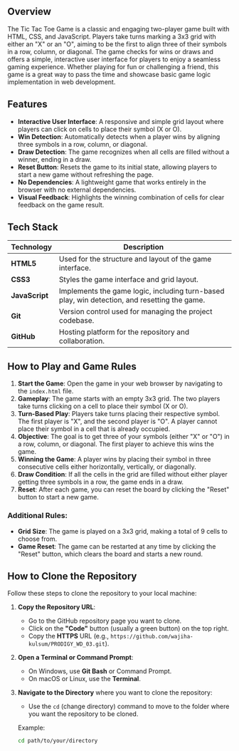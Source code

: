 ## Overview
The Tic Tac Toe Game is a classic and engaging two-player game built with HTML, CSS, and JavaScript. Players take turns marking a 3x3 grid with either an "X" or an "O", aiming to be the first to align three of their symbols in a row, column, or diagonal. The game checks for wins or draws and offers a simple, interactive user interface for players to enjoy a seamless gaming experience. Whether playing for fun or challenging a friend, this game is a great way to pass the time and showcase basic game logic implementation in web development.
## Features
- **Interactive User Interface**: A responsive and simple grid layout where players can click on cells to place their symbol (X or O).
- **Win Detection**: Automatically detects when a player wins by aligning three symbols in a row, column, or diagonal.
- **Draw Detection**: The game recognizes when all cells are filled without a winner, ending in a draw.
- **Reset Button**: Resets the game to its initial state, allowing players to start a new game without refreshing the page.
- **No Dependencies**: A lightweight game that works entirely in the browser with no external dependencies.
- **Visual Feedback**: Highlights the winning combination of cells for clear feedback on the game result.
  
## Tech Stack

| Technology   | Description                                             |
|--------------|---------------------------------------------------------|
| **HTML5**    | Used for the structure and layout of the game interface. |
| **CSS3**     | Styles the game interface and grid layout.              |
| **JavaScript**| Implements the game logic, including turn-based play, win detection, and resetting the game. |
| **Git**      | Version control used for managing the project codebase.  |
| **GitHub**   | Hosting platform for the repository and collaboration.  |

## How to Play and Game Rules

1. **Start the Game**: Open the game in your web browser by navigating to the `index.html` file.
2. **Gameplay**: The game starts with an empty 3x3 grid. The two players take turns clicking on a cell to place their symbol (X or O).
3. **Turn-Based Play**: Players take turns placing their respective symbol. The first player is "X", and the second player is "O". A player cannot place their symbol in a cell that is already occupied.
4. **Objective**: The goal is to get three of your symbols (either "X" or "O") in a row, column, or diagonal. The first player to achieve this wins the game.
5. **Winning the Game**: A player wins by placing their symbol in three consecutive cells either horizontally, vertically, or diagonally.
6. **Draw Condition**: If all the cells in the grid are filled without either player getting three symbols in a row, the game ends in a draw.
7. **Reset**: After each game, you can reset the board by clicking the "Reset" button to start a new game.

### Additional Rules:
- **Grid Size**: The game is played on a 3x3 grid, making a total of 9 cells to choose from.
- **Game Reset**: The game can be restarted at any time by clicking the "Reset" button, which clears the board and starts a new round.
## How to Clone the Repository

Follow these steps to clone the repository to your local machine:

1. **Copy the Repository URL**:
   - Go to the GitHub repository page you want to clone.
   - Click on the **"Code"** button (usually a green button) on the top right.
   - Copy the **HTTPS** URL (e.g., `https://github.com/wajiha-kulsum/PRODIGY_WD_03.git`).

2. **Open a Terminal or Command Prompt**:
   - On Windows, use **Git Bash** or Command Prompt.
   - On macOS or Linux, use the **Terminal**.

3. **Navigate to the Directory** where you want to clone the repository:
   - Use the `cd` (change directory) command to move to the folder where you want the repository to be cloned.

   Example:
   ```bash
   cd path/to/your/directory

